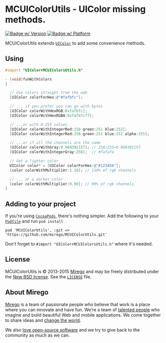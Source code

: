 # MCUIColorUtils - UIColor missing methods.
[![Badge w/ Version](https://cocoapod-badges.herokuapp.com/v/MCUIColorUtils/badge.png)](https://cocoadocs.org/docsets/MCUIColorUtils)
[![Badge w/ Platform](https://cocoapod-badges.herokuapp.com/p/MCUIColorUtils/badge.png)](https://cocoadocs.org/docsets/MCUIColorUtils)

MCUIColorUtils extends [`UIColor`](http://developer.apple.com/library/ios/#documentation/UIKit/Reference/UIColor_Class/Reference/Reference.html)
to add some convenience methods.

## Using

```objective-c
#import "UIColor+MCUIColorsUtils.h"

- (void)funWithColors
{

  // Use colors straight from the web
  [UIColor colorForHex:@"#fafbfc"];

  // ... if you prefer you can go with bytes
  [UIColor colorWithHexRGB:0xfafbfc];
  [UIColor colorWithHexRGBA:0xfafbfcff];

  // ...or with 0-255 values
  [UIColor colorWithIntegerRed:250 green:251 blue:252];
  [UIColor colorWithIntegerRed:250 green:251 blue:252 alpha:255];

  // ...or if all the channels are the same
  [UIColor colorWithGray:0.980392157]; // 250/255=0.980392157
  [UIColor colorWithIntegerGray:250];  // #fafafa

  // Get a lighter color
  UIColor color* = [UIColor colorForHex:@"#123456"];
  [color colorWithMultiplier:1.10]; // 110% of rgb channels

  // ... or a darker color
  [color colorWithMultiplier:0.90]; // 90% of rgb channels
}
```


## Adding to your project

If you're using [`CocoaPods`](http://cocoapods.org/), there's nothing simpler.
Add the following to your [`Podfile`](http://docs.cocoapods.org/podfile.html)
and run `pod install`

```
pod 'MCUIColorUtils', :git => 'https://github.com/mirego/MCUIColorUtils.git'
```

Don't forget to `#import "UIColor+MCUIColorsUtils.h"` where it's needed.


## License

MCUIColorUtils is © 2013-2015 [Mirego](http://www.mirego.com) and may be freely
distributed under the [New BSD license](http://opensource.org/licenses/BSD-3-Clause).
See the [`LICENSE`](https://github.com/mirego/MCUIColorUtils/blob/master/LICENSE) file.

## About Mirego

[Mirego](http://mirego.com) is a team of passionate people who believe that work is a place where you can innovate and have fun. We're a team of [talented people](http://life.mirego.com) who imagine and build beautiful Web and mobile applications. We come together to share ideas and [change the world](http://mirego.org).

We also [love open-source software](http://open.mirego.com) and we try to give back to the community as much as we can.
